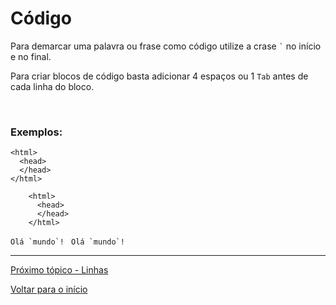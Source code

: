 # Código

Para demarcar uma palavra ou frase como código utilize a crase `` ` `` no início e no final.

Para criar blocos de código basta adicionar 4 espaços ou 1 `Tab` antes de cada linha do bloco.

<br>
  
### Exemplos:  

    <html>
      <head>
      </head>
    </html>

```
    <html>
      <head>
      </head>
    </html>
```

``Olá `mundo`! ``  ````Olá `mundo`! ````

---
  
[Próximo tópico - Linhas](linhas.md)  
  
[Voltar para o início](README.md)  
